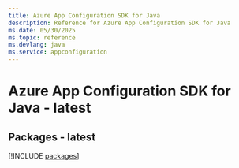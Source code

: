 ```yaml
---
title: Azure App Configuration SDK for Java
description: Reference for Azure App Configuration SDK for Java
ms.date: 05/30/2025
ms.topic: reference
ms.devlang: java
ms.service: appconfiguration
---
```

# Azure App Configuration SDK for Java - latest
## Packages - latest
[!INCLUDE [packages](app-configuration-index.md)]
